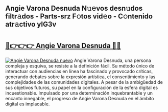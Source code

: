 ## Angie Varona Desnuda N𝚞𝚎vos desn𝚞dos filtr𝚊dos - Parts-srz F𝚘tos vid𝚎o - C𝚘ntenido atr𝚊ctivo yIG3v

# <h2><a href="http://mb7au8.tromn.icu/?c=Angie+Varona+Desnuda">🔗👉👉👉 Angie Varona Desnuda 🔗🔗</a></h2>

[![Angie Varona Desnuda nuevo](https://i.imgur.com/pEAQMta.gif)](http://mb7au8.tromn.icu/?c=Angie+Varona+Desnuda)
Angie Varona Desnuda, una persona compleja y esquiva, se resiste a la definición fácil. Su método único de interactuar con audiencias en línea ha fascinado y provocado críticas, generando debates sobre la expresión artística, el consentimiento y las complejidades de las comunidades digitales. A pesar de la ambigüedad de sus objetivos futuros, su papel en la configuración de la esfera digital es incuestionable. Impulsado por una determinación inquebrantable y un encanto innegable, el progreso de Angie Varona Desnuda en el ámbito digital es implacable.
